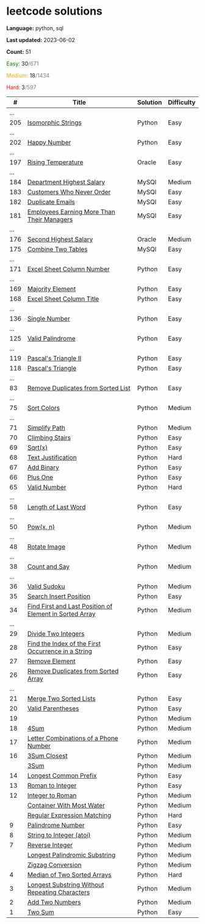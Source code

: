 # leetcode solutions

**Language:** python, sql

**Last updated:** 2023-06-02

**Count:** 51

<span style="color:green">Easy:</span> 30<span style="color:grey">/671</span>

<span style="color:orange">Medium:</span> 18<span style="color:grey">/1434</span>

<span style="color:red">Hard:</span> 3<span style="color:grey">/597</span>

| #   | Title                                                                                                                                             | Solution | Difficulty |
|-----|---------------------------------------------------------------------------------------------------------------------------------------------------|----------|------------|
| ... |                                                                                                                                                   |          |            |
| 205 | [Isomorphic Strings](https://leetcode.com/problems/isomorphic-strings/)                                                                           | Python   | Easy       |
| ... |                                                                                                                                                   |          |            |
| 202 | [Happy Number](https://leetcode.com/problems/happy-number/)                                                                                       | Python   | Easy       |
| ... |                                                                                                                                                   |          |            |
| 197 | [Rising Temperature](https://leetcode.com/problems/rising-temperature/)                                                                           | Oracle   | Easy       |
| ... |                                                                                                                                                   |          |            |
| 184 | [Department Highest Salary](https://leetcode.com/problems/department-highest-salary/)                                                             | MySQl    | Medium     |
| 183 | [Customers Who Never Order](https://leetcode.com/problems/customers-who-never-order/)                                                             | MySQl    | Easy       |
| 182 | [Duplicate Emails](https://leetcode.com/problems/duplicate-emails/)                                                                               | MySQl    | Easy       |
| 181 | [Employees Earning More Than Their Managers](https://leetcode.com/problems/employees-earning-more-than-their-managers/)                           | MySQl    | Easy       |
| ... |                                                                                                                                                   |          |            |
| 176 | [Second Highest Salary](https://leetcode.com/problems/second-highest-salary/)                                                                     | Oracle   | Medium     |
| 175 | [Combine Two Tables](https://leetcode.com/problems/combine-two-tables/)                                                                           | MySQl    | Easy       |
| ... |                                                                                                                                                   |          |            |
| 171 | [Excel Sheet Column Number](https://leetcode.com/problems/excel-sheet-column-number/)                                                             | Python   | Easy       |
| ... |                                                                                                                                                   |          |            |
| 169 | [Majority Element](https://leetcode.com/problems/majority-element/)                                                                               | Python   | Easy       |
| 168 | [Excel Sheet Column Title](https://leetcode.com/problems/excel-sheet-column-title/)                                                               | Python   | Easy       |
| ... |                                                                                                                                                   |          |            |
| 136 | [Single Number](https://leetcode.com/problems/single-number/)                                                                                     | Python   | Easy       |
| ... |                                                                                                                                                   |          |            |
| 125 | [Valid Palindrome](https://leetcode.com/problems/valid-palindrome/)                                                                               | Python   | Easy       |
| ... |                                                                                                                                                   |          |            |
| 119 | [Pascal's Triangle II](https://leetcode.com/problems/pascals-triangle-ii/)                                                                        | Python   | Easy       |
| 118 | [Pascal's Triangle](https://leetcode.com/problems/pascals-triangle/)                                                                              | Python   | Easy       |
| ... |                                                                                                                                                   |          |            |
| 83  | [Remove Duplicates from Sorted List](https://leetcode.com/problems/remove-duplicates-from-sorted-list/)                                           | Python   | Easy       |
| ... |                                                                                                                                                   |          |            |
| 75  | [Sort Colors](https://leetcode.com/problems/sort-colors/)                                                                                         | Python   | Medium     |
| ... |                                                                                                                                                   |          |            |
| 71  | [Simplify Path](https://leetcode.com/problems/simplify-path/)                                                                                     | Python   | Medium     |
| 70  | [Climbing Stairs](https://leetcode.com/problems/climbing-stairs/)                                                                                 | Python   | Easy       |
| 69  | [Sqrt(x)](https://leetcode.com/problems/sqrtx/)                                                                                                   | Python   | Easy       |
| 68  | [Text Justification](https://leetcode.com/problems/text-justification/)                                                                           | Python   | Hard       |
| 67  | [Add Binary](https://leetcode.com/problems/add-binary/)                                                                                           | Python   | Easy       |
| 66  | [Plus One](https://leetcode.com/problems/plus-one/)                                                                                               | Python   | Easy       |
| 65  | [Valid Number](https://leetcode.com/problems/valid-number/)                                                                                       | Python   | Hard       |
| ... |                                                                                                                                                   |          |            |
| 58  | [Length of Last Word](https://leetcode.com/problems/length-of-last-word/)                                                                         | Python   | Easy       |
| ... |                                                                                                                                                   |          |            |
| 50  | [Pow(x, n)](https://leetcode.com/problems/powx-n/)                                                                                                | Python   | Medium     |
| ... |                                                                                                                                                   |          |            |
| 48  | [Rotate Image](https://leetcode.com/problems/rotate-image/)                                                                                       | Python   | Medium     |
| ... |                                                                                                                                                   |          |            |
| 38  | [Count and Say](https://leetcode.com/problems/count-and-say/)                                                                                     | Python   | Medium     |
| ... |                                                                                                                                                   |          |            |
| 36  | [Valid Sudoku](https://leetcode.com/problems/valid-sudoku/)                                                                                       | Python   | Medium     |
| 35  | [Search Insert Position](https://leetcode.com/problems/search-insert-position/)                                                                   | Python   | Easy       |
| 34  | [Find First and Last Position of Element in Sorted Array](https://leetcode.com/problems/find-first-and-last-position-of-element-in-sorted-array/) | Python   | Medium     |
| ... |                                                                                                                                                   |          |            |
| 29  | [Divide Two Integers](https://leetcode.com/problems/divide-two-integers/)                                                                         | Python   | Medium     |
| 28  | [Find the Index of the First Occurrence in a String](https://leetcode.com/problems/find-the-index-of-the-first-occurrence-in-a-string/)           | Python   | Easy       |
| 27  | [Remove Element](https://leetcode.com/problems/remove-element/)                                                                                   | Python   | Easy       |
| 26  | [Remove Duplicates from Sorted Array](https://leetcode.com/problems/remove-duplicates-from-sorted-array/)                                         | Python   | Easy       |
| ... |                                                                                                                                                   |          |            |
| 21  | [Merge Two Sorted Lists](https://leetcode.com/problems/merge-two-sorted-lists/)                                                                   | Python   | Easy       |
| 20  | [Valid Parentheses](https://leetcode.com/problems/valid-parentheses/)                                                                             | Python   | Easy       |
| 19  |                                                                                                                                                   | Python   | Medium     |
| 18  | [4Sum](https://leetcode.com/problems/4sum/)                                                                                                       | Python   | Medium     |
| 17  | [Letter Combinations of a Phone Number](https://leetcode.com/problems/letter-combinations-of-a-phone-number/)                                     | Python   | Medium     |
| 16  | [3Sum Closest](https://leetcode.com/problems/3sum-closest/)                                                                                       | Python   | Medium     |
|     | [3Sum](https://leetcode.com/problems/3sum/)                                                                                                       | Python   | Medium     |
| 14  | [Longest Common Prefix](https://leetcode.com/problems/longest-common-prefix/)                                                                     | Python   | Easy       |
| 13  | [Roman to Integer](https://leetcode.com/problems/roman-to-integer/)                                                                               | Python   | Easy       |
| 12  | [Integer to Roman](https://leetcode.com/problems/integer-to-roman/)                                                                               | Python   | Medium     |
|     | [Container With Most Water](https://leetcode.com/problems/container-with-most-water/)                                                             | Python   | Medium     |
|     | [Regular Expression Matching](https://leetcode.com/problems/regular-expression-matching/)                                                         | Python   | Hard       |
| 9   | [Palindrome Number](https://leetcode.com/problems/palindrome-number/)                                                                             | Python   | Easy       |
| 8   | [String to Integer (atoi)](https://leetcode.com/problems/string-to-integer-atoi/)                                                                 | Python   | Medium     |
| 7   | [Reverse Integer](https://leetcode.com/problems/reverse-integer/)                                                                                 | Python   | Medium     |
|     | [Longest Palindromic Substring](https://leetcode.com/problems/longest-palindromic-substring/)                                                     | Python   | Medium     |
|     | [Zigzag Conversion](https://leetcode.com/problems/zigzag-conversion/)                                                                             | Python   | Medium     |
| 4   | [Median of Two Sorted Arrays](https://leetcode.com/problems/median-of-two-sorted-arrays/)                                                         | Python   | Hard       |
| 3   | [Longest Substring Without Repeating Characters](https://leetcode.com/problems/longest-substring-without-repeating-characters/)                   | Python   | Medium     |
| 2   | [Add Two Numbers](https://leetcode.com/problems/add-two-numbers/)                                                                                 | Python   | Medium     |
| 1   | [Two Sum](https://leetcode.com/problems/two-sum/)                                                                                                 | Python   | Easy       |








